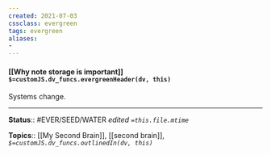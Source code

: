 ```yaml
---
created: 2021-07-03
cssclass: evergreen
tags: evergreen
aliases:
- 
---
```


#### [[Why note storage is important]] `$=customJS.dv_funcs.evergreenHeader(dv, this)`

Systems change.

---

**Status**:: #EVER/SEED/WATER 
*edited `=this.file.mtime`*

**Topics**:: [[My Second Brain]], [[second brain]], 
*`$=customJS.dv_funcs.outlinedIn(dv, this)`*

